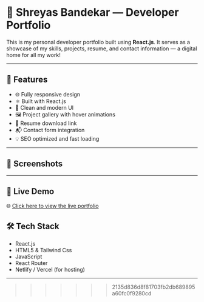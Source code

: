 # 💼 Shreyas Bandekar — Developer Portfolio

This is my personal developer portfolio built using **React.js**. It serves as a showcase of my skills, projects, resume, and contact information — a digital home for all my work!

---

## 🚀 Features

- 🌐 Fully responsive design
- ⚛️ Built with React.js
- 🎨 Clean and modern UI
- 🖼️ Project gallery with hover animations
- 📄 Resume download link
- 📬 Contact form integration
- 💡 SEO optimized and fast loading

---

## 📸 Screenshots

---

##  🚀 Live Demo

🌐 [Click here to view the live portfolio]()

## 🛠️ Tech Stack

- React.js
- HTML5 & Tailwind Css
- JavaScript
- React Router
- Netlify / Vercel (for hosting)

---
>>>>>>> 2135d836d8f81703fb2db689895a60fc0f9280cd

